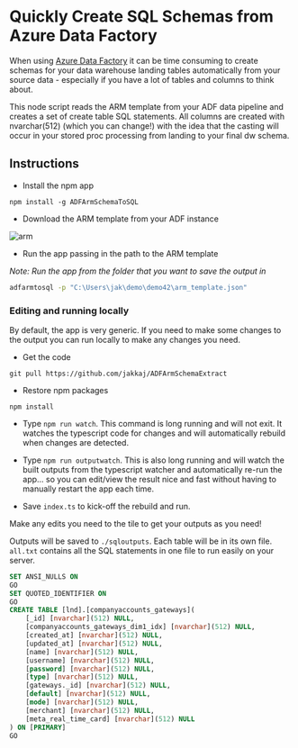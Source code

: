 # Quickly Create SQL Schemas from Azure Data Factory 

When using [Azure Data Factory](https://azure.microsoft.com/en-us/services/data-factory/) it can be time consuming to create schemas for your data warehouse landing tables automatically from your source data - especially if you have a lot of tables and columns to think about. 

This node script reads the ARM template from your ADF data pipeline and creates a set of create table SQL statements. All columns are created with nvarchar(512) (which you can change!) with the idea that the casting will occur in your stored proc processing from landing to your final dw schema. 

## Instructions

- Install the npm app

```
npm install -g ADFArmSchemaToSQL
```

- Download the ARM template from your ADF instance 

![arm](https://user-images.githubusercontent.com/5225782/36461393-4045ebc2-1711-11e8-9473-958ebbac5d87.PNG)

- Run the app passing in the path to the ARM template

*Note: Run the app from the folder that you want to save the output in*

```bash
adfarmtosql -p "C:\Users\jak\demo\demo42\arm_template.json"
```

### Editing and running locally

By default, the app is very generic. If you need to make some changes to the output you can run locally to make any changes you need. 

- Get the code 

```
git pull https://github.com/jakkaj/ADFArmSchemaExtract
```

- Restore npm packages

```
npm install
```

- Type `npm run watch`. This command is long running and will not exit. It watches the typescript code for changes and will automatically rebuild when changes are detected. 


- Type `npm run outputwatch`. This is also long running and will watch the built outputs from the typescript watcher and automatically re-run the app... so you can edit/view the result nice and fast without having to manually restart the app each time. 

-  Save `index.ts` to kick-off the rebuild and run. 

Make any edits you need to the tile to get your outputs as you need! 

Outputs will be saved to `./sqloutputs`. Each table will be in its own file. `all.txt` contains all the SQL statements in one file to run easily on your server. 


```SQL
SET ANSI_NULLS ON
GO
SET QUOTED_IDENTIFIER ON
GO
CREATE TABLE [lnd].[companyaccounts_gateways](
	[_id] [nvarchar](512) NULL,
	[companyaccounts_gateways_dim1_idx] [nvarchar](512) NULL,
	[created_at] [nvarchar](512) NULL,
	[updated_at] [nvarchar](512) NULL,
	[name] [nvarchar](512) NULL,
	[username] [nvarchar](512) NULL,
	[password] [nvarchar](512) NULL,
	[type] [nvarchar](512) NULL,
	[gateways._id] [nvarchar](512) NULL,
	[default] [nvarchar](512) NULL,
	[mode] [nvarchar](512) NULL,
	[merchant] [nvarchar](512) NULL,
	[meta_real_time_card] [nvarchar](512) NULL
) ON [PRIMARY]
GO
```



